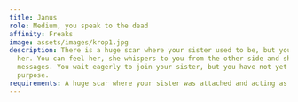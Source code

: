 ```yaml
---
title: Janus
role: Medium, you speak to the dead
affinity: Freaks
image: assets/images/krop1.jpg
description: There is a huge scar where your sister used to be, but you never lost
  her. You can feel her, she whispers to you from the other side and she delivers
  messages. You wait eagerly to join your sister, but you have not yet fulfilled your
  purpose.
requirements: A huge scar where your sister was attached and acting as a medium
---
```

